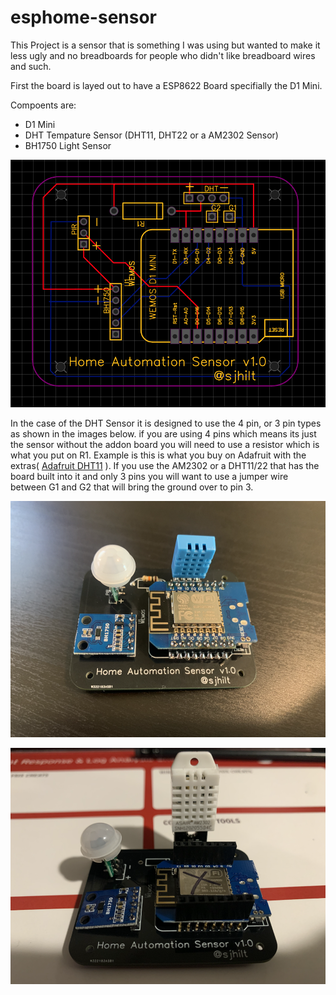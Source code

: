 # esphome-sensor

This Project is a sensor that is something I was using but wanted to make it less ugly and no breadboards for people who didn't like breadboard wires and such. 

First the board is layed out to have a ESP8622 Board specifially the D1 Mini.

Compoents are: 
* D1 Mini
* DHT Tempature Sensor (DHT11, DHT22 or a AM2302 Sensor) 
* BH1750 Light Sensor


![](https://github.com/sjhilt/esphome-sensor/blob/main/Screen%20Shot%202021-07-27%20at%209.51.41%20AM.png)

In the case of the DHT Sensor it is designed to use the 4 pin, or 3 pin types as shown in the images below. if you are using 4 pins which means its just the sensor without the addon board you will need to use a resistor which is what you put on R1. Example is this is what you buy on Adafruit with the extras( [Adafruit DHT11](https://www.adafruit.com/product/386) ). If you use the AM2302 or a DHT11/22 that has the board built into it and only 3 pins you will want to use a jumper wire between G1 and G2 that will bring the ground over to pin 3. 

![DHT11](https://github.com/sjhilt/esphome-sensor/blob/main/IMG_1633.png)

![AM2302](https://github.com/sjhilt/esphome-sensor/blob/main/IMG_1608.png)

